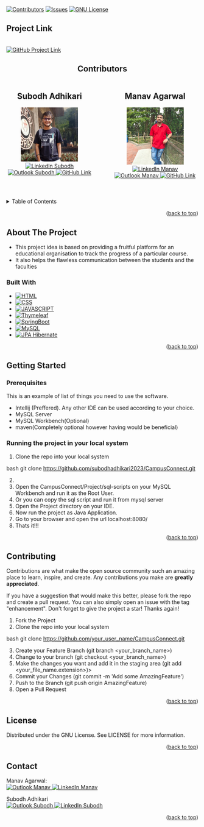 [![Contributors][contributors-shield]][contributors-url]
  [![Issues][issues-shield]][issues-url]
  [![GNU License][license-shield]][license-url]

<h2>Project Link</h2>
<br>
<a href="https://github.com/subodhadhikari2023/CampusConnect">
    <img src="https://img.shields.io/badge/GitHub-black?style=flat-square&logo=github" style="height:100; width:200" alt="GitHub Project Link" />
</a>



<br />
<p style="text-align: center; font-weight: bold;">
   <h2 style="text-align:center"> Contributors</h2>
  </p>
<div style="display: flex; justify-content: space-between; flex-wrap: wrap;">

  <div style="text-align: center; flex: 1; min-width: 150px; max-width: 45%;">
    <h2>Subodh Adhikari</h2>
    <img src="./readmeImages/Subodh.jpeg" alt="Subodh" style="width: 100%; max-width: 150px; height: auto;">
    <br>
    <a href="https://www.linkedin.com/in/subodh-adhikari-4b811a296/">
      <img src="https://img.shields.io/badge/LinkedIn-blue?style=flat-square&logo=linkedin" alt="LinkedIn Subodh" />
    </a>
    <a href="mailto:subodhadhikari2023@outlook.com">
      <img src="https://img.shields.io/badge/Outlook-blue?style=flat-square&logo=microsoft-outlook" alt="Outlook Subodh" />
    </a>
    <a href="https://github.com/subodhadhikari2023/">
      <img src="https://img.shields.io/badge/GitHub-black?style=flat-square&logo=github" alt="GitHub Link" />
    </a>
  </div>

  <div style="text-align: center; flex: 1; min-width: 150px; max-width: 45%;">
    <h2>Manav Agarwal</h2>
    <img src="./readmeImages/Manav.jpeg" alt="Manav" style="width: 100%; max-width: 150px; height: auto;">
    <br>
    <a href="https://www.linkedin.com/in/manav-agarwal-8139b92b8/">
      <img src="https://img.shields.io/badge/LinkedIn-blue?style=flat-square&logo=linkedin" alt="LinkedIn Manav" />
    </a>
    <a href="mailto:manav9981@outlook.com">
      <img src="https://img.shields.io/badge/Outlook-blue?style=flat-square&logo=microsoft-outlook" alt="Outlook Manav" />
    </a>
    <a href="https://github.com/Manav355">
      <img src="https://img.shields.io/badge/GitHub-black?style=flat-square&logo=github" alt="GitHub Link" />
    </a>
  </div>

</div>


<br>
<br>
<br>


<details>
  <summary>Table of Contents</summary>
  <ol>
    <li>
      <a href="#about-the-project">About The Project</a>
      <ul>
        <li><a href="#built-with">Built With</a></li>
      </ul>
    </li>
    <li>
      <a href="#getting-started">Getting Started</a>
      <ul>
        <li><a href="#prerequisites">Prerequisites</a></li>
        <li><a href="#running-the-project-in-your-local-system">Running the project in your local system</a></li>
      </ul>
    </li>
    <li><a href="#contributing">Contributing</a></li>
    <li><a href="#license">License</a></li>
    <li><a href="#contact">Contact</a></li>
  </ol>
</details>

<p align="right">(<a href="#readme-top">back to top</a>)</p>



<!-- ABOUT THE PROJECT -->
## About The Project


- This project idea is based on providing a fruitful platform for an educational organisation to track the progress of a particular course.
- It also helps the flawless communication between the students and the faculties  



### Built With


* [![HTML][HTML.js]][HTML-url]
* [![CSS][CSS.js]][CSS-url]
* [![JAVASCRIPT][Javascript.js]][Javascript-url]
* [![Thymeleaf][Thymeleaf.js]][Thymeleaf-url]
* [![SpringBoot][SpringBoot6.js]][SpringBoot6-url]
* [![MySQL][MySQL.js]][MySQL-url]
* [![JPA Hibernate][JPA.com]][JPA-url]

<p align="right">(<a href="#readme-top">back to top</a>)</p>




## Getting Started

### Prerequisites

This is an example of  list of things you need to use the software.
- Intellij (Preffered). Any other IDE can be used according to your choice.
- MySQL Server
- MySQL Workbench(Optional)
- maven(Completely optional however having would be beneficial)

### Running the project in your local system

1. Clone the repo into your local system
   
bash
   git clone https://github.com/subodhadhikari2023/CampusConnect.git

2. 
3. Open the CampusConnect/Project/sql-scripts on your MySQL Workbench and run it as the Root User.
4. Or you can copy the sql script and run it from mysql server
5. Open the Project directory on your IDE.
6. Now run the project as Java Application.
7. Go to your browser and open the url localhost:8080/
8. Thats it!!!




<p align="right">(<a href="#readme-top">back to top</a>)</p>

<!-- CONTRIBUTING -->
## Contributing

Contributions are what make the open source community such an amazing place to learn, inspire, and create. Any contributions you make are **greatly appreciated**.

If you have a suggestion that would make this better, please fork the repo and create a pull request. You can also simply open an issue with the tag "enhancement".
Don't forget to give the project a star! Thanks again!

1. Fork the Project
2. Clone the repo into your local system
   
bash
   git clone https://github.com/your_user_name/CampusConnect.git

3. Create your Feature Branch (git branch <your_branch_name>)
4. Change to your branch (git checkout <your_branch_name>)
5. Make the changes you want and add it in the staging area (git add <your_file_name.extension>)>
6. Commit your Changes (git commit -m 'Add some AmazingFeature')
7. Push to the Branch (git push origin AmazingFeature)
8. Open a Pull Request

<p align="right">(<a href="#readme-top">back to top</a>)</p>



<!-- LICENSE -->
## License

Distributed under the GNU License. See LICENSE for more information.

<p align="right">(<a href="#readme-top">back to top</a>)</p>



<!-- CONTACT -->
## Contact

Manav Agarwal: <br> <a href="mailto:manav9981@outlook.com">
        <img src="https://img.shields.io/badge/Outlook-blue?style=flat-square&logo=microsoft-outlook" alt="Outlook Manav" /></a><a href="https://www.linkedin.com/in/manav-agarwal-8139b92b8/">
        <img src="https://img.shields.io/badge/LinkedIn-blue?style=flat-square&logo=linkedin" alt="LinkedIn Manav" />
    </a>
        
        
Subodh Adhikari <br><a href="mailto:subodhadhikari2023@outlook.com">
        <img src="https://img.shields.io/badge/Outlook-blue?style=flat-square&logo=microsoft-outlook" alt="Outlook Subodh" />
        <a href="https://www.linkedin.com/in/subodh-adhikari-4b811a296/">
        <img src="https://img.shields.io/badge/LinkedIn-blue?style=flat-square&logo=linkedin" alt="LinkedIn Subodh" />
    </a>
<br>




<p align="right">(<a href="#readme-top">back to top</a>)</p>




[contributors-shield]: https://img.shields.io/github/contributors/subodhadhikari2023/CampusConnect?style=for-the-badge
[contributors-url]: https://github.com/subodhadhikari2023/CampusConnect/graphs/contributors
[issues-shield]: https://img.shields.io/github/issues/subodhadhikari2023/CampusConnect?style=for-the-badge
[issues-url]: https://github.com/subodhadhikari2023/CampusConnect/issues
[license-shield]: https://img.shields.io/badge/License-GPLv3-blue.svg
[license-url]: https://github.com/subodhadhikari2023/CampusConnect/blob/main/LICENSE



[product-screenshot]: images/screenshot.png
[HTML.js]: https://img.shields.io/badge/html5-E34F26?style=for-the-badge&logo=html5&logoColor=white
[HTML-url]:https://html.com/
[CSS.js]: https://img.shields.io/badge/css3-1572B6?style=for-the-badge&logo=css3&logoColor=white
[CSS-url]:https://css-tricks.com/
[Javascript.js]: https://img.shields.io/badge/javascript-F7DF1E?style=for-the-badge&logo=javascript&logoColor=black
[Javascript-url]:https://developer.mozilla.org/en-US/docs/Web/JavaScript
[Thymeleaf.js]: https://img.shields.io/badge/thymeleaf-005F0F?style=for-the-badge&logo=thymeleaf&logoColor=white
[Thymeleaf-url]: https://www.thymeleaf.org/
[SpringBoot6.js]: https://img.shields.io/badge/spring%20boot-6DB33F?style=for-the-badge&logo=springboot&logoColor=white
[SpringBoot6-url]:https://spring.io/projects/spring-boot
[MySQL.js]: https://img.shields.io/badge/MySQL-4479A1?style=for-the-badge&logo=mysql&logoColor=white
[MySQL-url]: https://www.mysql.com/
[JPA.com]:https://img.shields.io/badge/JPA_Hibernate-59666C?style=for-the-badge&logo=hibernate&logoColor=white
[JPA-url]:https://www.baeldung.com/learn-jpa-hibernate